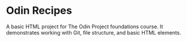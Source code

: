 # Odin Recipes

A basic HTML project for The Odin Project foundations course. It demonstrates working with Git, file structure, and basic HTML elements.

